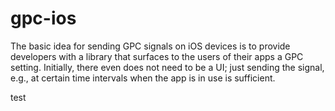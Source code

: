 # gpc-ios

The basic idea for sending GPC signals on iOS devices is to provide developers with a library that surfaces to the users of their apps a GPC setting.
Initially, there even does not need to be a UI; just sending the signal, e.g., at certain time intervals when the app is in use is sufficient.

test
